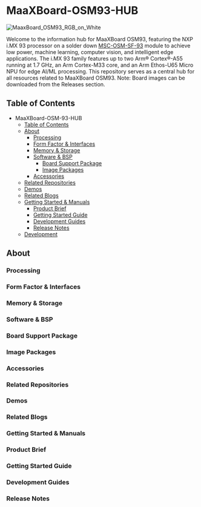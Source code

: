   # MaaXBoard-OSM93-HUB


![MaaxBoard_OSM93_RGB_on_White](https://github.com/user-attachments/assets/92fdf08f-fdc2-4563-8b48-1a33d4816235)

Welcome to the information hub for MaaXBoard OSM93, featuring the NXP i.MX 93 processor on a solder down [MSC-OSM-SF-93](https://embedded.avnet.com/product/msc-osm-sf-imx93/) module to achieve low power, machine learning, computer vision, and intelligent edge applications. The i.MX 93 family features up to two Arm® Cortex®-A55 running at 1.7 GHz, an Arm Cortex-M33 core, and an Arm Ethos-U65 Micro NPU for edge AI/ML processing. This repository serves as a central hub for all resources related to MaaXBoard OSM93.
Note: Board images can be downloaded from the Releases section.


## Table of Contents 
- MaaXBoard-OSM-93-HUB
  - [Table of Contents](https://github.com/Avnet/MaaXBoard-OSM93-HUB?tab=readme-ov-file#table-of-contents)
  - [About](https://github.com/Avnet/MaaXBoard-OSM93-HUB?tab=readme-ov-file#about)
    - [Processing](https://github.com/Avnet/MaaXBoard-OSM93-HUB?tab=readme-ov-file#processing)
    - [Form Factor & Interfaces](https://github.com/Avnet/MaaXBoard-OSM93-HUB?tab=readme-ov-file#form-factor--interfaces)
    - [Memory & Storage](https://github.com/Avnet/MaaXBoard-OSM93-HUB?tab=readme-ov-file#memory--storage)
    - [Software & BSP](https://github.com/Avnet/MaaXBoard-OSM93-HUB?tab=readme-ov-file#software--bsp)
      - [Board Support Package](https://github.com/Avnet/MaaXBoard-OSM93-HUB?tab=readme-ov-file#board-support-package)
      - [Image Packages](https://github.com/Avnet/MaaXBoard-OSM93-HUB?tab=readme-ov-file#image-packages)
    - [Accessories](https://github.com/Avnet/MaaXBoard-OSM93-HUB?tab=readme-ov-file#accessories)
  - [Related Repositories](https://github.com/Avnet/MaaXBoard-OSM93-HUB?tab=readme-ov-file#related-repositories)
  - [Demos](https://github.com/Avnet/MaaXBoard-OSM93-HUB?tab=readme-ov-file#demos)
  - [Related Blogs](https://github.com/Avnet/MaaXBoard-OSM93-HUB?tab=readme-ov-file#related-blogs)
  - [Getting Started & Manuals](https://github.com/Avnet/MaaXBoard-OSM93-HUB?tab=readme-ov-file#getting-started--manuals)
      - [Product Brief](https://github.com/Avnet/MaaXBoard-OSM93-HUB?tab=readme-ov-file#product-brief)
      - [Getting Started Guide](https://github.com/Avnet/MaaXBoard-OSM93-HUB?tab=readme-ov-file#getting-started-guide)
      - [Development Guides](https://github.com/Avnet/MaaXBoard-OSM93-HUB?tab=readme-ov-file#development-guides)
      - [Release Notes](https://github.com/Avnet/MaaXBoard-OSM93-HUB?tab=readme-ov-file#release-notes)
  - [Development](https://github.com/Avnet/MaaXBoard-OSM93-HUB/tree/main/Development)
   
## About

### Processing

### Form Factor & Interfaces

### Memory & Storage

### Software & BSP

### Board Support Package

### Image Packages

### Accessories

### Related Repositories

### Demos

### Related Blogs

### Getting Started & Manuals

### Product Brief

### Getting Started Guide

### Development Guides

### Release Notes

